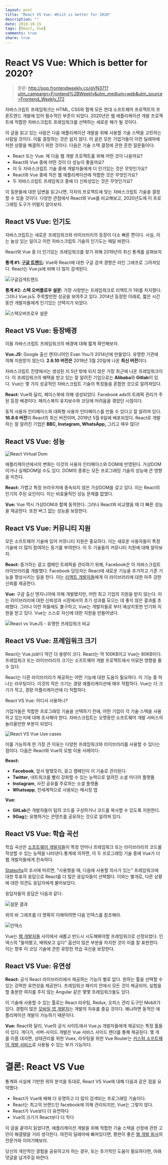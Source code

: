 ```yaml
---
layout: post
title: "React VS Vue: Which is better for 2020"
description: ""
date: 2019-10-15
tags: [React, Vue]
comments: true
share: true
---
```


# React VS Vue: Which is better for 2020?

> 원문: http://pop.frontendweekly.co/gVN371?utm_campaign=Frontend%2BWeekly&utm_medium=web&utm_source=Frontend_Weekly_172

자바스크립트 프레임워크는 HTML, CSS와 함께 모든 현대 소프트웨어 프로젝트의 프론트엔드 개발에 있어 필수적인 부준이 되었다. 2020년은 웹 애플리케이션 개발 프로젝트에 적합한 자바스크립트 프레임워크를 선택하는 새로운 해가 될 것이다.

이 글을 읽고 있는 사람은 다음 애플리케이션 개발을 위해 사용할 기술 스택을 고민하는 사람일 것이다. 이를 결정하는 것은 쉽지 않다. 이 글은 모든 기업가들이 이런 딜레마에 처한 상황을 해결하기 위한 것이다. 다음은 기술 스택 결정에 관한 흔한 질문들이다:

- React 또는 Vue: 제 다음 웹 개발 프로젝트를 위해 어떤 것이 나을까요?
- React와 Vue 중에 어떤 것이 더 성능이 좋을까요?
- 이 두 자바스크립트 기술 중에 개발자들에게 더 인기있는 것은 무엇인가요?
- React와 Vue 중에 작은 웹 애플리케이션에 적합한 것은 무엇인가요?
- 두 자바스크립트 프레임워크 중에 더 신뢰성있는 것은 무엇인가요?

이 질문들에 대한 답변을 읽고나면, 각자의 프로젝트에 맞는 자바스크립트 기술을 결정할 수 있을 것이다. 다양한 관점에서 React와 Vue를 비교해보고, 2020년도에 이 프로그래밍 도구가 어떨지 알아보자.

## React VS Vue: 인기도

자바스크립트는 새로운 프레임워크와 라이브러리의 등장이 다소 빠른 편이다. 사실, 이는 늘상 있는 일이고 이런 자바스크립트 기술의 인기도는 매달 바뀐다.

React와 Vue 중 더 인기있는 프레임워크를 찾기 위해 2019년의 최신 통계를 살펴보자

**통계 #1: [구글 트렌드](https://trends.google.com/trends/explore?cat=31&q=Vue.js,React,Angular):** Vue와 React에 대한 구글 검색 경향은 라인 그래프로 그려져있다. React는 Vue.js에 비해 더 많이 검색된다.

![구글검색트렌드](https://miro.medium.com/max/1439/0*IVP5gCRIMBGf657U)

**통계 #2: 스택 오버플로우 설문:** 가장 사랑받는 프레임워크로 리액트가 1위를 차지했다. 그러나 Vue.js도 주목할만한 성공을 보여주고 있다. 2014년 등장한 이래로, 짧은 시간 동안 개발자들에게 인기있는 선택지가 되었다. 

![스택오버프로우 설문](https://miro.medium.com/max/878/0*fTt0ofBEXi9tMFqS)

## React VS Vue: 등장배경

이들 자바스크립트 프레임워크의 배경에 대해 짧게 확인해보자.

**Vue.JS:** Google 출신 엔지니어인 Evan You가 2014년에 만들었다. 유명한 기관에 의해 지원받지 않는다. **2.6.10 버전은** 2019년 3월 20일에 나온 **최신 버전**이다.

자바스크립트 진영에서는 생성된 지 5년 밖에 되지 않은 가장 최근에 나온 프레임워크이다. 이 프레임워크의 혜택을 받고 있는 잘 알려진 기업으로는 **Alibaba**와 **Gitlab**이 있다. Vue는 몇 가지 성공적인 자바스크립트 기술의 특징들을 혼합한 것으로 알려져있다.

**React:** Vue와 달리, 페이스북에 의해 생성되었다. Facebook ads의 트래픽 관리가 주된 등장 배경이다. 페이스북이 유지보수와 코딩에 어려움을 겪었던 시점이다.

동적 사용자 인터페이스와 대화형 사용자 인터페이스를 만들 수 있다고 잘 알려져 있다. **16.8.6 버전**이 React의 최신 버전이며, 2019년 5월 6일에 배포되었다. React로 개발하는 잘 알려진 기업은 **BBC, Instagram, WhatsApp,** 그리고 매우 많다!

## React VS Vue: 성능

![React Virtual Dom](https://miro.medium.com/max/1349/0*7rnrDzfyyzbxd1pv)

애플리케이션에서의 변화는 이것의 사용자 인터페이스와 DOM에 반영된다. 가상DOM이거나 실제DOM일 수도 있다. DOM의 종류는 모든 프로그래밍 기술의 성능에 큰 영향을 미친다.

**React:** 가볍고 특정 브라우저에 종속되지 않은 가상DOM을 갖고 있다. 이는 React의 인기의 주된 요인이다. 이는 비효율적인 성능 문제를 없앴다.

**Vue:** Vue 역시 가상DOM과 함께 동작한다. 그러나 React와 비교했을 때 더 빠른 성능을 제공한다. 또한 버그 없는 성능을 보장한다.

## React VS Vue: 커뮤니티 지원

모든 소프트웨어 기술에 있어 커뮤니티 지원은 중요하다. 이는 새로운 사용자들이 특정 기술에 더 많이 참여하는 동기를 부여한다. 이 두 기술들의 커뮤니티 지원에 대해 알아보자.

**React:** 증가하는 광고 캠페인 트레픽을 관리하기 위해, Facebook은 이 자바스크립트 라이브러리를 개발했다. Facebook 담당자는 React에 새로운 기능을 추가하고 기존 기능을 향상시키는 일을 한다. 이는 [리액트 개발자들](https://www.pixelcrayons.com/hire-react-developers?utm_source=TBS&utm_medium=Patricia)에게 이 라이브러리에 대한 아주 강한 신뢰를 제공한다.

**Vue:** 구글 출신 엔지니어에 의해 개발됐지만, 어떤 최고 기업의 지원을 받지 않는다. 이는 라이브러리에 대한 신뢰성과 시장에서의 초기 성과를 모으는 데 좋지 않은 결과를 초래했다. 그러나 이런 허들에도 불구하고, Vue는 개발자들로 부터 예상치못한 인기와 지원을 받고 있다. Vue는 스스로 자신에 대한 지원을 만들어냈다.

![React vs VueJS - 유명한 프레임워크 비교](https://miro.medium.com/max/1000/0*y9hc6MyMYpdaTKui)

## React VS Vue: 프레임워크 크기

React는 Vue.js보다 약간 더 용량이 크다. React는 약 100KB이고 Vue는 80KB이다. 프레임워크 또는 라이브러리의 크기는 소프트웨어 개발 프로젝트에서 미묘한 영향을 줄 수 있다.

React는 다른 라이브러리가 제공하는 어떤 기능에 대한 도움이 필요하다. 이 기능 중 하나는 라우팅이다. 이것의 작은 크기는 경량 애플리케이션에 매우 적합하다. Vue는 더 크기가 작고, 경량 어플리케이션에 더 적합하다.

React VS Vue: 어디서 사용하나?

기업가들은 적합한 프로그래밍 기술을 선택하기 전에, 어떤 기업이 각 기술 스택을 사용하고 있는지에 대해 조사해야 한다. 자바스크립트는 오랫동안 소프트웨어 개발 서비스의 놀라울만한 부분이 되었다.  

![React VS Vue Use cases](https://miro.medium.com/max/2000/0*nRwTjNlY-YkDyMlM)

이를 가능하게 한 가장 큰 이유는 다양한 프레임워크와 라이브러리를 사용할 수 있다는 점이다. 다음은 React와 Vue의 모범 이용 사례이다:

**React:**

* **Facebook**, 앞서 말했듯이, 광고 캠페인이 이 기술로 관리된다.
* **Twitter**, 네트워크를 빨리 강화할 수 있는 능력으로 알려진 소셜 미디어 플랫폼
* **Instagram**, 사진 공유를 주로하는 소셜 플랫폼
* **Whatsapp**, 전세계적으로 사용되는 메시징 앱

**Vue:**

* **GitLab**은 개발자들이 팀의 코드를 구성하거나 코드를 복사할 수 있도록 지원한다.
* **9Gag**는 유행하거는 콘텐츠를 공유하는 것으로 알려져 있다.

## React VS Vue: 학습 곡선

학습 곡선은 [소프트웨어 개발자들](https://www.pixelcrayons.com/hire-software-developers?utm_source=TBS&utm_medium=Patricia)이 특정 언어나 프레임워크 또는 라이브러리의 코드를 작성할 수 있는 능력을 나타낸다.통계에 의하면, 이 두 프로그래밍 기술 중에 Vue가 더 웹 개발자들에게 친숙하다.

[Stateofjs](https://2018.stateofjs.com/front-end-frameworks/overview/)의 조사에 따르면, "사용했을 때, 다음에 사용할 의사가 있는" 프레임워크에 대한 투표의 응답으로 React를 더 많은 응답자들이 선택했다. 이와는 별개로, 다른 상황에 대한 의견도 응답자에게 물어보았다. 

응답자들의 응답은 다음과 같다:

![설문 결과](https://miro.medium.com/max/625/0*akC7-Lnl1mKnUPfc)

위의 바 그래프를 더 명확히 이해하려면 다음 인덱스를 참조해라.

![인덱스](https://miro.medium.com/max/296/0*1s5dnKTSi-bBnsBp)

Vue는 [웹 개발자들](https://www.pixelcrayons.com/hire-web-developers?utm_source=TBS&utm_medium=Patricia) 사이에서 새롭고 반드시 시도해봐야할 프래임워크로 선정되었다. 인덱스의 "들어봤고, 배워보고 싶다" 옵션이 많은 부분을 차지한 것이 이를 잘 표현한다. 이는 향후 이 코딩 기술에 관한 유망한 학습 곡선을 보장한다. 

## React VS Vue: 유연성

**React:** 공식 React 라이브러리에서 제공하는 기능이 별로 없다. 원하는 툴을 선택할 수 있는 강력한 유연성을 제공한다. 프레임워크 패키지 안에서 모든 것이 제공되어, 실험을 할 충분한 여지를 주지 않는 Angular 같은 몇몇 프레임워크들도 있다.

이 기술에 사용할 수 있는 툴로는 React 라우팅, Redux, 오피스 관리 도구인 MobX가 있다. 경험이 많은 [모바일 앱 개발자](https://www.pixelcrayons.com/hire-mobile-app-developers?utm_source=TBS&utm_medium=Patricia)는 개발의 자유를 즐길 것이다. 왜냐하면 동적인 애플리케이션 개발이 가능하기 때문이다.

**Vue:** React와 달리, Vue의 공식 사이트에서 Vue.js 개발자들에게 제공되는 특정 툴들이 있다. 게다가, 서버-사이드 개발은 Vue 서비스 사이드 렌더를 통해 제공된다. 몇 개를 이름 대자면, 상태관리를 위한 Vuex, 라우팅을 위한 Vue Router는 [커스텀 소프트웨어 개발 서비스](https://www.pixelcrayons.com/custom-software-development-services?utm_source=TBS&utm_medium=Patricia)로 사용될 수 있는 부가 기능이다. 

# 결론: React VS Vue

통계와 사실에 기반한 위의 분석을 토대로, React VS Vue에 대해 다음과 같은 점을 요약했다:

- React가 Vue에 배해 더 유명하고 더 많이 검색되는 프로그래밍 기술이다.
- React는 최고의 브랜드인 facebook에 의해 관리되지만, Vue는 그렇지 않다.
- React가 Vue보다 더 유연하다
- Vue의 크기가 React보다 더 작다

이 글을 끝까지 읽었다면, 애플리케이션 개발을 위해 적합한 기술 스택을 선정에 관한 고민이 해결됐을 거라 생각한다. 여전히 딜레마에 빠져있다면, 평판이 좋은 [웹 개발 회사](https://www.pixelcrayons.com/web-development/?utm_source=TBS&utm_medium=Patricia)의 전문가와 이야기해보라.

당신의 개인적인 경험을 공유하고자 하는 경우, 또는 추가적인 도움이 필요하다면, 아래 댓글을 남겨주길 바란다.